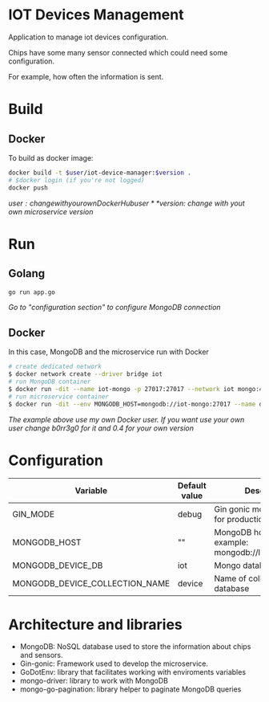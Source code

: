 # IOT Devices Management
Application to manage iot devices configuration.

Chips have some many sensor connected which could need some configuration. 

For example, how often the information is sent.

# Build
## Docker
To build as docker image: 
```bash
docker build -t $user/iot-device-manager:$version .
# $docker login (if you're not logged)
docker push 
```
*$user: change with your own Docker Hub user*
*$version: change with yout own microservice version*

# Run
## Golang
```bash
go run app.go
```
*Go to "configuration section" to configure MongoDB connection*

## Docker
In this case, MongoDB and the microservice run with Docker
```bash
# create dedicated network
$ docker network create --driver bridge iot
# run MongoDB container
$ docker run -dit --name iot-mongo -p 27017:27017 --network iot mongo:4.0.22
# run microservice container
$ docker run -dit --env MONGODB_HOST=mongodb://iot-mongo:27017 --name device-crud -p 8080:8080 --network iot b0rr3g0/iot-device-manager:0.4
```
*The example above use my own Docker user. If you want use your own user change b0rr3g0 for it and 0.4 for your own version*

# Configuration
| Variable | Default value | Description |
| ------ | ------ | ------ |
| GIN_MODE | debug | Gin gonic mode. (release for production mode) |
| MONGODB_HOST | "" | MongoDB host url. For example: mongodb://localhost:27017 |
| MONGODB_DEVICE_DB | iot | Mongo database name |
| MONGODB_DEVICE_COLLECTION_NAME | device | Name of collection into de database |

# Architecture and libraries
* MongoDB: NoSQL database used to store the information about chips and sensors.
* Gin-gonic: Framework used to develop the microservice.
* GoDotEnv: library that facilitates working with enviroments variables
* mongo-driver: library to work with MongoDB
* mongo-go-pagination: library helper to paginate MongoDB queries
